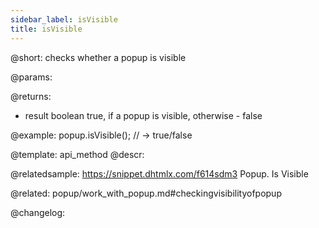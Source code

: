 ```yaml
---
sidebar_label: isVisible
title: isVisible
---          
```


@short: checks whether a popup is visible


@params:


@returns:
- result	boolean 		true, if a popup is visible, otherwise - false


@example:
popup.isVisible(); // -> true/false


@template: api_method
@descr:

@relatedsample: https://snippet.dhtmlx.com/f614sdm3	Popup. Is Visible

@related: popup/work_with_popup.md#checkingvisibilityofpopup


@changelog:


